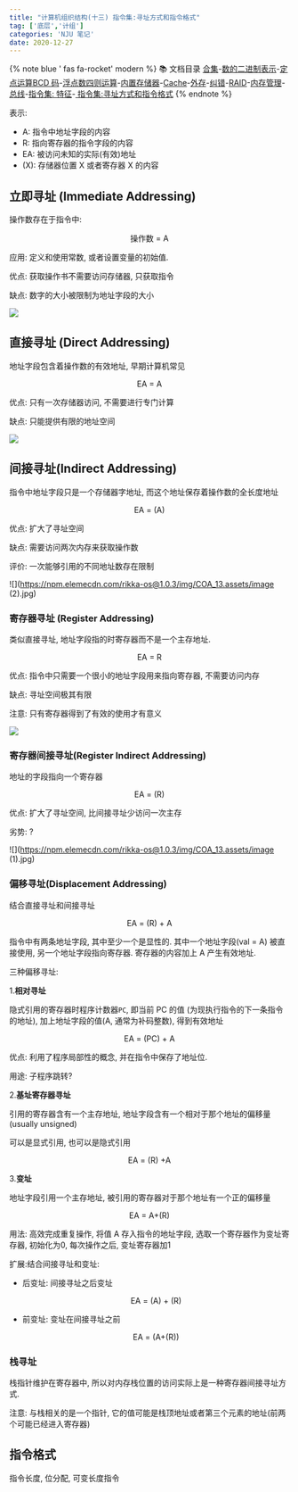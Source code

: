 ```yaml
---
title: "计算机组织结构(十三) 指令集:寻址方式和指令格式"
tag: ['底层','计组']
categories: 'NJU 笔记'
date: 2020-12-27
---
```


{% note blue ' fas fa-rocket' modern %}
📚 文档目录
<a href="/2020/12/27/计算机组织结构/COA_00">合集</a>-<a href="/2020/12/27/计算机组织结构/COA_01">数的二进制表示</a>-<a href="/2020/12/27/计算机组织结构/COA_02">定点运算</a><a href="/2020/12/27/计算机组织结构/COA_03">BCD 码</a>-<a href="/2020/12/27/计算机组织结构/COA_04">浮点数四则运算</a>-<a href="/2020/12/27/计算机组织结构/COA_05">内置存储器</a>-<a href="/2020/12/27/计算机组织结构/COA_06">Cache</a>-<a href="/2020/12/27/计算机组织结构/COA_07">外存</a>-<a href="/2020/12/27/计算机组织结构/COA_08">纠错</a>-<a href="/2020/12/27/计算机组织结构/COA_09">RAID</a>-<a href="/2020/12/27/计算机组织结构/COA_10">内存管理</a>-<a href="/2020/12/27/计算机组织结构/COA_11">总线</a>-<a href="/2020/12/27/计算机组织结构/COA_12">指令集: 特征</a>-<a href="/2020/12/27/计算机组织结构/COA_13"> 指令集:寻址方式和指令格式</a>
{% endnote %}



表示:

+ A: 指令中地址字段的内容
+ R: 指向寄存器的指令字段的内容
+ EA: 被访问未知的实际(有效)地址
+ (X): 存储器位置 X 或者寄存器 X 的内容

## 立即寻址 (Immediate Addressing)

操作数存在于指令中:

<center>操作数 = A</center>

应用: 定义和使用常数, 或者设置变量的初始值.

优点: 获取操作书不需要访问存储器, 只获取指令

缺点: 数字的大小被限制为地址字段的大小

![](https://npm.elemecdn.com/rikka-os@1.0.3/img/COA_13.assets/image%20(2).jpg)

## 直接寻址 (Direct Addressing)

地址字段包含着操作数的有效地址, 早期计算机常见

<center>
    EA = A
</center>

优点: 只有一次存储器访问, 不需要进行专门计算

缺点: 只能提供有限的地址空间

![](https://npm.elemecdn.com/rikka-os@1.0.3/img/COA_13.assets/8ff6aaf8a8134196fe5e560e0b8b8105b51e453a.jpg)

## 间接寻址(Indirect Addressing)

指令中地址字段只是一个存储器字地址, 而这个地址保存着操作数的全长度地址

<center>
    EA = (A)
</center>


优点: 扩大了寻址空间

缺点: 需要访问两次内存来获取操作数

评价: 一次能够引用的不同地址数存在限制

![](https://npm.elemecdn.com/rikka-os@1.0.3/img/COA_13.assets/image (2).jpg)

### 寄存器寻址 (Register Addressing)

类似直接寻址, 地址字段指的时寄存器而不是一个主存地址.

<center>
    EA = R
</center>




优点: 指令中只需要一个很小的地址字段用来指向寄存器, 不需要访问内存

缺点: 寻址空间极其有限

注意: 只有寄存器得到了有效的使用才有意义

![](https://npm.elemecdn.com/rikka-os@1.0.3/img/COA_13.assets/image.jpg)

### 寄存器间接寻址(Register Indirect Addressing)

地址的字段指向一个寄存器

<center>
    EA = (R)
</center>


优点: 扩大了寻址空间, 比间接寻址少访问一次主存

劣势: ?

![](https://npm.elemecdn.com/rikka-os@1.0.3/img/COA_13.assets/image (1).jpg)

### 偏移寻址(Displacement Addressing)

结合直接寻址和间接寻址

<center>
    EA = (R) + A
</center>


指令中有两条地址字段, 其中至少一个是显性的. 其中一个地址字段(val = A) 被直接使用, 另一个地址字段指向寄存器. 寄存器的内容加上 A 产生有效地址.

三种偏移寻址:

1.**相对寻址**

隐式引用的寄存器时程序计数器`PC`, 即当前 PC 的值 (为现执行指令的下一条指令的地址), 加上地址字段的值(A, 通常为补码整数), 得到有效地址

<center>
    EA = (PC) + A
</center>


优点: 利用了程序局部性的概念, 并在指令中保存了地址位.

用途: 子程序跳转?

2.**基址寄存器寻址**

引用的寄存器含有一个主存地址, 地址字段含有一个相对于那个地址的偏移量(usually unsigned)

可以是显式引用, 也可以是隐式引用

<center>
    EA = (R) +A
</center>


3.**变址**

地址字段引用一个主存地址, 被引用的寄存器对于那个地址有一个正的偏移量

<center>
    EA = A+(R)
</center>

用法: 高效完成重复操作, 将值 A 存入指令的地址字段, 选取一个寄存器作为变址寄存器, 初始化为0, 每次操作之后, 变址寄存器加1

扩展:结合间接寻址和变址:

+ 后变址: 间接寻址之后变址

  <center>
      EA = (A) + (R)
  </center>

+ 前变址: 变址在间接寻址之前

  <center>
      EA = (A+(R))
  </center>

### 栈寻址

栈指针维护在寄存器中, 所以对内存栈位置的访问实际上是一种寄存器间接寻址方式.

注意: 与栈相关的是一个指针, 它的值可能是栈顶地址或者第三个元素的地址(前两个可能已经进入寄存器)

## 指令格式

指令长度, 位分配, 可变长度指令

